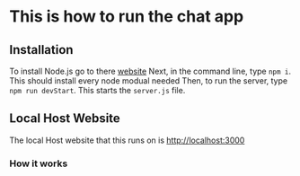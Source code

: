 # This is how to run the chat app

## Installation
To install Node.js go to there [website](https://nodejs.org/en/)
Next, in the command line, type `npm i`. This should install every node modual needed
Then, to run the server, type `npm run devStart`. This starts the `server.js` file.

## Local Host Website
The local Host website that this runs on is [http://localhost:3000](http://localhost:3000)

### How it works
